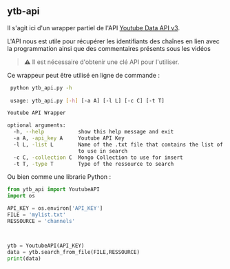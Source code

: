 ## ytb-api

Il s'agit ici d'un wrapper partiel de l'API [Youtube Data  API v3](https://developers.google.com/youtube/v3/docs).

L'API nous est utile pour récupérer les identifiants des chaînes en lien avec la programmation ainsi que des commentaires présents sous les vidéos

> :warning: Il est nécessaire d'obtenir une clé API pour l'utiliser.

Ce wrappeur peut être utilisé en ligne de commande :

```bash
 python ytb_api.py -h
 
 usage: ytb_api.py [-h] [-a A] [-l L] [-c C] [-t T]

Youtube API Wrapper

optional arguments:
  -h, --help           show this help message and exit
  -a A, -api_key A     Youtube API Key
  -l L, -list L        Name of the .txt file that contains the list of keyword
                       to use in search
  -c C, -collection C  Mongo Collection to use for insert
  -t T, -type T        Type of the ressource to search
```

Ou bien comme une librarie Python :

```Python
from ytb_api import YoutubeAPI
import os

API_KEY = os.environ['API_KEY']
FILE = 'mylist.txt'
RESSOURCE = 'channels'



ytb = YoutubeAPI(API_KEY)
data = ytb.search_from_file(FILE,RESSOURCE)
print(data)

```
